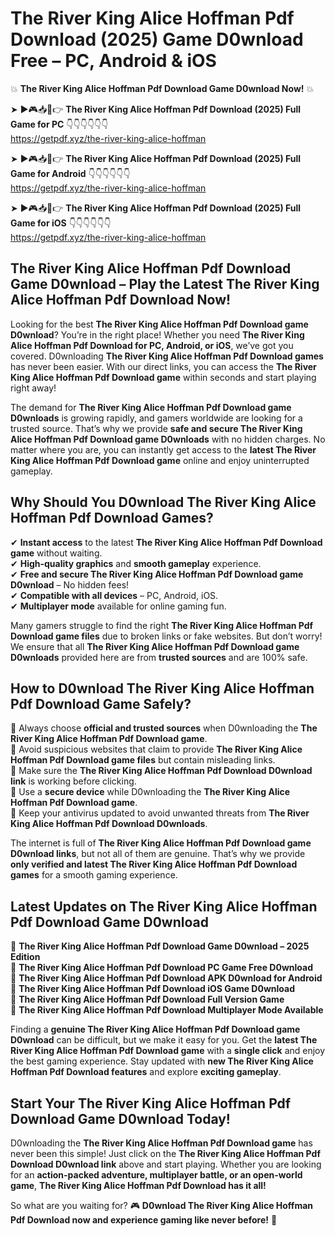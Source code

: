 # The River King Alice Hoffman Pdf Download (2025) Game D0wnload Free – PC, Android & iOS

💥 **The River King Alice Hoffman Pdf Download Game D0wnload Now!** 💥  

➤ ►🎮📥📱👉 **The River King Alice Hoffman Pdf Download (2025) Full Game for PC** 👇👇👇👇👇👇  
https://getpdf.xyz/the-river-king-alice-hoffman  

➤ ►🎮📥📱👉 **The River King Alice Hoffman Pdf Download (2025) Full Game for Android** 👇👇👇👇👇👇  
https://getpdf.xyz/the-river-king-alice-hoffman  

➤ ►🎮📥📱👉 **The River King Alice Hoffman Pdf Download (2025) Full Game for iOS** 👇👇👇👇👇👇  
https://getpdf.xyz/the-river-king-alice-hoffman  

## The River King Alice Hoffman Pdf Download Game D0wnload – Play the Latest The River King Alice Hoffman Pdf Download Now!

Looking for the best **The River King Alice Hoffman Pdf Download game D0wnload**? You’re in the right place! Whether you need **The River King Alice Hoffman Pdf Download for PC, Android, or iOS**, we’ve got you covered. D0wnloading **The River King Alice Hoffman Pdf Download games** has never been easier. With our direct links, you can access the **The River King Alice Hoffman Pdf Download game** within seconds and start playing right away!  

The demand for **The River King Alice Hoffman Pdf Download game D0wnloads** is growing rapidly, and gamers worldwide are looking for a trusted source. That’s why we provide **safe and secure The River King Alice Hoffman Pdf Download game D0wnloads** with no hidden charges. No matter where you are, you can instantly get access to the **latest The River King Alice Hoffman Pdf Download game** online and enjoy uninterrupted gameplay.  

## **Why Should You D0wnload The River King Alice Hoffman Pdf Download Games?**  

✔ **Instant access** to the latest **The River King Alice Hoffman Pdf Download game** without waiting.  
✔ **High-quality graphics** and **smooth gameplay** experience.  
✔ **Free and secure The River King Alice Hoffman Pdf Download game D0wnload** – No hidden fees!  
✔ **Compatible with all devices** – PC, Android, iOS.  
✔ **Multiplayer mode** available for online gaming fun.  

Many gamers struggle to find the right **The River King Alice Hoffman Pdf Download game files** due to broken links or fake websites. But don’t worry! We ensure that all **The River King Alice Hoffman Pdf Download game D0wnloads** provided here are from **trusted sources** and are 100% safe.  

## **How to D0wnload The River King Alice Hoffman Pdf Download Game Safely?**  

📌 Always choose **official and trusted sources** when D0wnloading the **The River King Alice Hoffman Pdf Download game**.  
📌 Avoid suspicious websites that claim to provide **The River King Alice Hoffman Pdf Download game files** but contain misleading links.  
📌 Make sure the **The River King Alice Hoffman Pdf Download D0wnload link** is working before clicking.  
📌 Use a **secure device** while D0wnloading the **The River King Alice Hoffman Pdf Download game**.  
📌 Keep your antivirus updated to avoid unwanted threats from **The River King Alice Hoffman Pdf Download D0wnloads**.  

The internet is full of **The River King Alice Hoffman Pdf Download game D0wnload links**, but not all of them are genuine. That’s why we provide **only verified and latest The River King Alice Hoffman Pdf Download games** for a smooth gaming experience.  

## **Latest Updates on The River King Alice Hoffman Pdf Download Game D0wnload**  

🔹 **The River King Alice Hoffman Pdf Download Game D0wnload – 2025 Edition**  
🔹 **The River King Alice Hoffman Pdf Download PC Game Free D0wnload**  
🔹 **The River King Alice Hoffman Pdf Download APK D0wnload for Android**  
🔹 **The River King Alice Hoffman Pdf Download iOS Game D0wnload**  
🔹 **The River King Alice Hoffman Pdf Download Full Version Game**  
🔹 **The River King Alice Hoffman Pdf Download Multiplayer Mode Available**  

Finding a **genuine The River King Alice Hoffman Pdf Download game D0wnload** can be difficult, but we make it easy for you. Get the **latest The River King Alice Hoffman Pdf Download game** with a **single click** and enjoy the best gaming experience. Stay updated with **new The River King Alice Hoffman Pdf Download features** and explore **exciting gameplay**.  

## **Start Your The River King Alice Hoffman Pdf Download Game D0wnload Today!**  

D0wnloading the **The River King Alice Hoffman Pdf Download game** has never been this simple! Just click on the **The River King Alice Hoffman Pdf Download D0wnload link** above and start playing. Whether you are looking for an **action-packed adventure, multiplayer battle, or an open-world game**, **The River King Alice Hoffman Pdf Download has it all!**  

So what are you waiting for? 🎮 **D0wnload The River King Alice Hoffman Pdf Download now and experience gaming like never before!** 🚀  